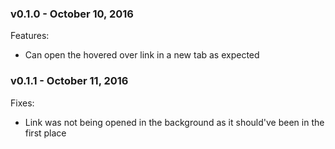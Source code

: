 ### v0.1.0 - October 10, 2016

Features:
  + Can open the hovered over link in a new tab as expected

### v0.1.1 - October 11, 2016

Fixes:
  + Link was not being opened in the background as it should've been in the first
    place

